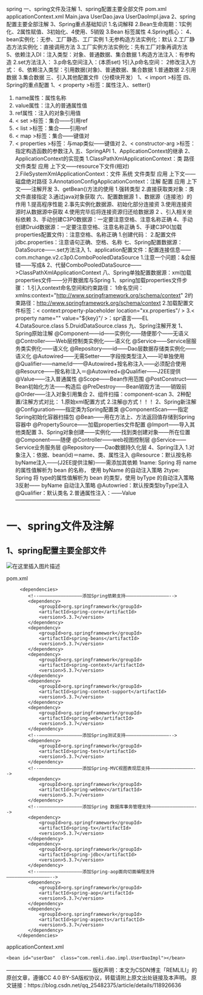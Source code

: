 spring
一、spring文件及注解
1、spring配置主要全部文件
pom.xml
applicationContext.xml
Main.java
UserDao.java
UserDaoImpl.java
2、spring配置主要全部注解
3、Spring重点基础知识
1.名词解释
2.Bean生命周期：1实例化、2属性赋值、3初始化、4使用、5销毁
3.Bean 标签属性
4.Spring核心：
4、bean实例化：无参、工厂静态、工厂实例
1.无参构造方法实例化：默认
2.工厂静态方法实例化：直接调用方法
3.工厂实例方法实例化：先有工厂对象再调方法
5、依赖注入DI：注入类型：对象、普通数据、集合数据
1.构造方法注入：有参构造
2.set方法注入：
3.p命名空间注入：(本质set)
1引入p命名空间：
2修改注入方式：
6、依赖注入类型：引用数据(对象)、普通数据、集合数据
1.普通数据
2.引用数据
3.集合数据
三、引入其他配置文件（分模块开发）
1、< import >标签
四、Spring的重点配置
1、< property >标签：属性注入、setter()
1. name属性：属性名称
1. value属性：注入的普通属性值
1. ref属性：注入的对象引用值
1. < set >标签：集合——引用ref
1. < list >标签：集合——引用ref
1. < map >标签：集合——键值对
1. < properties >标签：与map类似——键值对
2、< constructor-arg >标签：指定构造函数的参数注入
五、SpringAPI
1、ApplicationContext的继承
2、ApplicationContext的实现类
1.ClassPathXmlApplicationContext：类 路径 文件类型 应用 上下文——resource下文件(相对)
2.FileSystemXmlApplicationContext：文件 系统 文件类型 应用 上下文——磁盘绝对路径
3.AnnotationConfigApplicationContext：注解 配置 应用 上下文——注解开发
3、getBean()方法的使用
1.强转类型
2.直接获取类对象：类文件直接指定
3.通过java对象获取
六、配置数据源
1 、数据源（连接池）的作用
1.提高程序性能
2.事先实例化数据源、初始化部分连接资
3.使用连接资源时从数据源中获取
4.使用完毕后将连接资源归还给数据源
2 、引入相关坐标依赖
3、手动创建C3P0数据源：一定要注意空格、注意名称正确
4、手动创建Druid数据源：一定要注意空格、注意名称正确
5、手建C3P0(加载properties配置文件)：注意空格、名称正确
1.创建代码：
2.配置文件jdbc.properties：注意语句正确、空格、名称
七、Spring配置数据源：DataSource——.set方法注入
1、application配置文件：配置连接信息——com.mchange.v2.c3p0.ComboPooledDataSource
1.注意一个问题：&会报错——写成&
2、代替ComboPooledDataSource——>ClassPathXmlApplicationContext
八、Spring单独配置数据源：xml加载properties文件——分开数据库与Spring
1、spring加载properties文件步骤：
1.引入context命名空间和约束路径：
1命名空间：xmlns:context="http://www.springframework.org/schema/context"
2约束路径：http://www.springframework.org/schema/context
2.加载配置文件标签：< context:property-placeholder location="xx.properties"/ >
3.< property name="" value="${key}"/ >：spr语言——EL
4.DataSource.class
5.DruidDataSource.class
九、Spring注解开发
1、 Spring原始注解
@Component——id——实例化——随便那个——无语义
@Controller——Web层控制类实例化——语义化
@Service——Service层服务类实例化——语义化
@Repository——id——Dao层数据存储类实例化——语义化
@Autowired——无需Setter——字段按类型注入——可单独使用
@Qualifier——name/id——@Autowired+按名称注入——必须配合使用
@Resource——按名称注入＝@Autowired+@Qualifier——J2EE提供
@Value——注入普通属性
@Scope——Bean作用范围
@PostConstruct——Bean初始化方法——构造后
@PreDestroy——Bean销毁方法——销毁前
@Order——注入对象引用集合
2、组件扫描：component-scan
3、2种配置/注解方式对比：
1.原始xml配置方式
2.注解@方式！！！
2、Spring新注解
@Configuration——指定类为Spring配置类
@ComponentScan——指定Spring初始化容器扫描包
@Bean——用在方法上、方法返回值存储到Spring容器中
@PropertySource——加载properties文件配置
@Import——导入其他类配置
3、Spring对象创建——实例化——找到类创建对象——所在位置
@Component——随便
@Controller——web视图控制层
@Service——Service业务服务层
@Repository——Dao数据持久化层
4、Spring注入
1.对象注入：依据、bean(id)＝name、类、属性注入
@Resource：默认按名称byName注入——(J2EE提供注解)——需添加其依赖
1name: Spring 将 name 的属性值解析为 bean 的名称， 使用 byName 的自动注入策略
2type: Spring 将 type的属性值解析为 bean 的类型，使用 byType 的自动注入策略
3反射—— byName 自动注入策略
@Autowried：默认按类型byType注入
@Qualifier：默认类名
2.普通属性注入：——Value
————————————————

# 一、spring文件及注解

## 1、spring配置主要全部文件

![在这里插入图片描述](https://img-blog.csdnimg.cn/20210720105344219.png?x-oss-process=image/watermark,type_ZmFuZ3poZW5naGVpdGk,shadow_10,text_aHR0cHM6Ly9ibG9nLmNzZG4ubmV0L3FxXzI1NDgyMzc1,size_16,color_FFFFFF,t_70)

pom.xml

```
 	 <dependencies>
        <!--————————————————添加Spring依赖支持————————————————-->
        <dependency>
            <groupId>org.springframework</groupId>
            <artifactId>spring-core</artifactId>
            <version>5.3.7</version>
        </dependency>
        <dependency>
            <groupId>org.springframework</groupId>
            <artifactId>spring-beans</artifactId>
            <version>5.3.7</version>
        </dependency>
        <dependency>
            <groupId>org.springframework</groupId>
            <artifactId>spring-context</artifactId>
            <version>5.3.7</version>
        </dependency>
        <dependency>
            <groupId>org.springframework</groupId>
            <artifactId>spring-context-support</artifactId>
            <version>5.3.7</version>
        </dependency>
        <dependency>
            <groupId>org.springframework</groupId>
            <artifactId>spring-web</artifactId>
            <version>5.3.7</version>
        </dependency>
        <!--————————————————添加Spring测试支持————————————————-->
        <dependency>
            <groupId>org.springframework</groupId>
            <artifactId>spring-test</artifactId>
            <version>5.3.7</version>
        </dependency>
        <!--————————————————添加Spring-MVC视图表现层支持————————————————-->
        <dependency>
            <groupId>org.springframework</groupId>
            <artifactId>spring-webmvc</artifactId>
            <version>5.3.7</version>
        </dependency>
        <!--————————————————添加Spring 数据库事务管理支持————————————————-->
        <dependency>
            <groupId>org.springframework</groupId>
            <artifactId>spring-tx</artifactId>
            <version>5.3.7</version>
        </dependency>
        <dependency>
            <groupId>org.springframework</groupId>
            <artifactId>spring-jdbc</artifactId>
            <version>5.3.7</version>
        </dependency>
        <!--————————————————添加Spring-aop面向切面编程支持————————————————-->
        <dependency>
            <groupId>org.springframework</groupId>
            <artifactId>spring-aop</artifactId>
            <version>5.3.7</version>
        </dependency>
        <dependency>
            <groupId>org.springframework</groupId>
            <artifactId>spring-aspects</artifactId>
            <version>5.3.7</version>
        </dependency>
    </dependencies>
```

applicationContext.xml
<beans xmlns="http://www.springframework.org/schema/beans"
       xmlns:xsi="http://www.w3.org/2001/XMLSchema-instance" xmlns:mvc="http://www.springframework.org/schema/mvc"
       xmlns:context="http://www.springframework.org/schema/context"
       xmlns:aop="http://www.springframework.org/schema/aop" xmlns:tx="http://www.springframework.org/schema/tx"
       xsi:schemaLocation="http://www.springframework.org/schema/beans
		http://www.springframework.org/schema/beans/spring-beans-3.2.xsd
		http://www.springframework.org/schema/mvc
		http://www.springframework.org/schema/mvc/spring-mvc-3.2.xsd
		http://www.springframework.org/schema/context
		http://www.springframework.org/schema/context/spring-context-3.2.xsd
		http://www.springframework.org/schema/aop
		http://www.springframework.org/schema/aop/spring-aop-3.2.xsd
		http://www.springframework.org/schema/tx
		http://www.springframework.org/schema/tx/spring-tx-3.2.xsd ">


    <bean id="userDao"  class="com.remli.dao.impl.UserDaoImpl"></bean>

</beans>
————————————————
版权声明：本文为CSDN博主「REMLILI」的原创文章，遵循CC 4.0 BY-SA版权协议，转载请附上原文出处链接及本声明。
原文链接：https://blog.csdn.net/qq_25482375/article/details/118926636